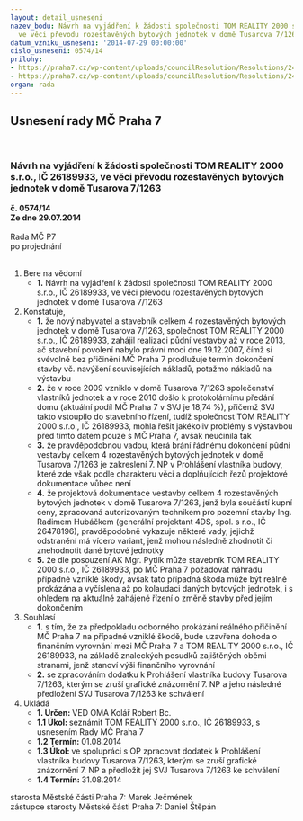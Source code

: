 ```yaml
---
layout: detail_usneseni
nazev_bodu: Návrh na vyjádření k žádosti společnosti TOM REALITY 2000 s.r.o., IČ 26189933,
  ve věci převodu rozestavěných bytových jednotek v domě Tusarova 7/1263
datum_vzniku_usneseni: '2014-07-29 00:00:00'
cislo_usneseni: 0574/14
prilohy:
- https://praha7.cz/wp-content/uploads/councilResolution/Resolutions/24807/36-14-priloha_2_1263tom.pdf
- https://praha7.cz/wp-content/uploads/councilResolution/Resolutions/24807/36-14-priloha_3_1263tom.pdf
organ: rada
---
```

<div id="ucUsn_pList" class="usn">
	<span><h2>Usnesení rady MČ Praha 7 </h2>
<br></span><div class="standBody">
<span><h3>Návrh na vyjádření k žádosti společnosti TOM REALITY 2000 s.r.o., IČ 26189933, ve věci převodu rozestavěných bytových jednotek v domě Tusarova 7/1263</h3></span><div class="center">
		<strong>č. 0574/14</strong><br>
	</div>
<div class="center">
		<strong>Ze dne 29.07.2014</strong><br><br>
	</div>Rada MČ P7<br> po projednání<br><br><ol>
<li>Bere na vědomí<ul><li>
<strong>1.</strong> Návrh na vyjádření k žádosti společnosti TOM REALITY 2000 s.r.o., IČ 26189933, ve věci převodu rozestavěných bytových jednotek v domě Tusarova 7/1263</li></ul>
</li>
<li>Konstatuje,<ul>
<li>
<strong>1.</strong> že nový nabyvatel a stavebník celkem 4 rozestavěných bytových jednotek v domě Tusarova 7/1263, společnost TOM REALITY 2000 s.r.o., IČ 26189933, zahájil realizaci půdní vestavby až v roce 2013, ač stavební povolení nabylo právní moci dne 19.12.2007, čímž si svévolně bez přičinění MČ Praha 7 prodlužuje termín dokončení stavby vč. navýšení souvisejících nákladů, potažmo nákladů na výstavbu</li>
<li>
<strong>2.</strong> že v roce 2009 vzniklo v domě Tusarova 7/1263 společenství vlastníků jednotek  a v roce 2010 došlo k protokolárnímu předání domu (aktuální podíl MČ Praha 7  v SVJ je 18,74 %), přičemž SVJ takto vstoupilo do stavebního řízení, tudíž společnost TOM REALITY 2000 s.r.o., IČ 26189933, mohla řešit jakékoliv problémy s výstavbou před tímto datem pouze s MČ Praha 7, avšak neučinila tak</li>
<li>
<strong>3.</strong> že pravděpodobnou vadou, která brání řádnému dokončení půdní vestavby celkem 4 rozestavěných bytových jednotek v domě Tusarova 7/1263 je zakreslení 7. NP v Prohlášení vlastníka budovy, které zde však podle charakteru věci a doplňujících řezů projektové dokumentace vůbec není</li>
<li>
<strong>4.</strong> že projektová dokumentace vestavby celkem 4 rozestavěných bytových jednotek  v domě Tusarova 7/1263, jenž byla součástí kupní ceny, zpracovaná autorizovaným technikem pro pozemní stavby Ing. Radimem Hubáčkem (generální projektant 4DS, spol. s r.o., IČ 26478196), pravděpodobně vykazuje některé vady, jejichž odstranění má vícero variant, jenž mohou následně zhodnotit či znehodnotit dané bytové jednotky</li>
<li>
<strong>5.</strong> že dle posouzení AK Mgr. Pytlík může stavebník TOM REALITY 2000 s.r.o.,  IČ 26189933, po MČ Praha 7 požadovat náhradu případné vzniklé škody, avšak tato případná škoda může být reálně prokázána a vyčíslena až po kolaudaci daných bytových jednotek, i s ohledem na aktuálně zahájené řízení o změně stavby před jejím dokončením</li>
</ul>
</li>
<li>Souhlasí<ul>
<li>
<strong>1.</strong> s tím, že za předpokladu odborného prokázání reálného přičinění MČ Praha 7  na případné vzniklé škodě, bude uzavřena dohoda o finančním vyrovnání mezi MČ Praha 7 a TOM REALITY 2000 s.r.o., IČ 26189933, na základě znaleckých posudků zajištěných oběmi stranami, jenž stanoví výši finančního vyrovnání</li>
<li>
<strong>2.</strong> se zpracováním dodatku k Prohlášení vlastníka budovy Tusarova 7/1263, kterým se zruší grafické znázornění 7. NP a jeho následné předložení SVJ Tusarova 7/1263 ke schválení</li>
</ul>
</li>
<li>Ukládá<ul>
<li>
<strong>1. Určen: </strong>VED OMA Kolář Robert Bc.</li>
<li>
<strong>1.1 Úkol: </strong>seznámit TOM REALITY 2000 s.r.o., IČ 26189933, s usnesením Rady MČ Praha 7</li>
<li>
<strong>1.2 Termín: </strong>01.08.2014</li>
<li>
<strong>1.3 Úkol: </strong>ve spolupráci s OP zpracovat dodatek k Prohlášení vlastníka budovy Tusarova 7/1263, kterým se zruší grafické znázornění 7. NP a předložit jej SVJ Tusarova 7/1263 ke schválení</li>
<li>
<strong>1.4 Termín: </strong>31.08.2014</li>
</ul>
</li>
</ol>starosta Městské části Praha 7: Marek Ječmének<br>zástupce starosty Městské části Praha 7: Daniel Štěpán 
</div>
</div>